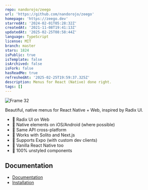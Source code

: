 ```yaml
---
repo: nandorojo/zeego
url: 'https://github.com/nandorojo/zeego'
homepage: 'https://zeego.dev'
starredAt: '2024-02-01T05:28:32Z'
createdAt: '2021-11-08T19:41:13Z'
updatedAt: '2025-02-25T08:58:44Z'
language: TypeScript
license: MIT
branch: master
stars: 1824
isPublic: true
isTemplate: false
isArchived: false
isFork: false
hasReadMe: true
refreshedAt: '2025-02-25T19:59:37.325Z'
description: Menus for React (Native) done right.
tags: []
---
```


![Frame 32](https://user-images.githubusercontent.com/13172299/172878122-8e27ccd8-d04e-431d-85fb-099cbe48457a.png)

Beautiful, native menus for React Native + Web, inspired by Radix UI.

- 🕺 Radix UI on Web
- 🛫 Native elements on iOS/Android (where possible)
- 🌲 Same API cross-platform
- 🌊 Works with Solito and Next.js
- 🤖 Supports Expo (with custom dev clients)
- 🍦 Vanilla React Native too
- 🎨 100% unstyled components

## Documentation

- [Documentation](https://zeego.dev)
- [Installation](https://zeego.dev/start)
